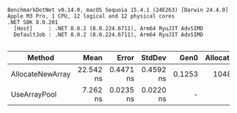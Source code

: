 ```

BenchmarkDotNet v0.14.0, macOS Sequoia 15.4.1 (24E263) [Darwin 24.4.0]
Apple M3 Pro, 1 CPU, 12 logical and 12 physical cores
.NET SDK 8.0.201
  [Host]     : .NET 8.0.2 (8.0.224.6711), Arm64 RyuJIT AdvSIMD
  DefaultJob : .NET 8.0.2 (8.0.224.6711), Arm64 RyuJIT AdvSIMD


```
| Method           | Mean      | Error     | StdDev    | Gen0   | Allocated |
|----------------- |----------:|----------:|----------:|-------:|----------:|
| AllocateNewArray | 22.542 ns | 0.4471 ns | 0.4592 ns | 0.1253 |    1048 B |
| UseArrayPool     |  7.262 ns | 0.0235 ns | 0.0220 ns |      - |         - |
